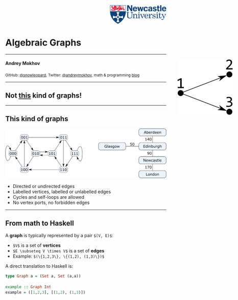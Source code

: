<div style="text-align: right;"><img src="img/logo-newcastle.svg" width="35%" /></div>

# Algebraic Graphs
<!-- .element: style="font-size: 2.9em;margin-top: 50px;" -->

---

#### Andrey Mokhov

<small>GitHub: [@snowleopard](https://github.com/snowleopard),
Twitter: [@andreymokhov](https://twitter.com/andreymokhov),
math &amp; programming [blog](https://blogs.ncl.ac.uk/andreymokhov/)</small>

----
<!-- .slide: data-background="img/search.png" -->

## Not [this](https://www.google.co.uk/search?q=algebraic+graphs&tbm=isch) kind of graphs!
<!-- .element: class="fragment" style="background: #fdeada; border: solid; box-shadow: 15px 15px 20px rgba(0, 0, 0, 0.4); line-height: 120px; font-size: 1.7em; margin-top: 250px;" -->

----
## This kind of graphs

<img src="img/example-graphs.svg" />

* Directed or undirected edges
* Labelled vertices, labelled or unlabelled edges
* Cycles and self-loops are allowed
* No vertex ports, no forbidden edges

----
<!-- .slide: style="text-align: left;" -->
## From math to Haskell
<!-- .element: style="text-align: center;" -->

A **graph** is typically represented by a pair `$(V, E)$`:
* `$V$` is a set of **vertices**
* `$E \subseteq V \times V$` is a set of **edges**
* Example: `$(\{1,2,3\}, \{(1,2), (1,3)\})$`
<img src="img/example-123.svg" width="18%" style="position: absolute; right: 20px; top: 220px;" />

A direct translation to Haskell is:
<!-- .element: class="fragment" data-fragment-index="1" style="margin-top: 50px;" -->
```haskell
type Graph a = (Set a, Set (a,a))

example :: Graph Int
example = ([1,2,3], [(1,2), (1,3)])
```
<!-- .element: class="fragment" data-fragment-index="1" -->